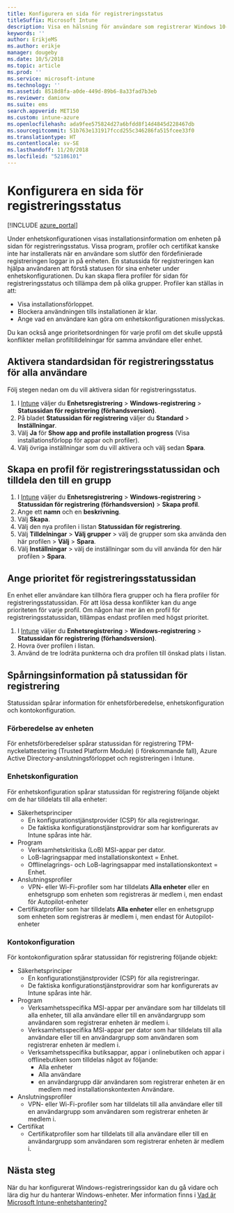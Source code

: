 ```yaml
---
title: Konfigurera en sida för registreringsstatus
titleSuffix: Microsoft Intune
description: Visa en hälsning för användare som registrerar Windows 10-enheter.
keywords: ''
author: ErikjeMS
ms.author: erikje
manager: dougeby
ms.date: 10/5/2018
ms.topic: article
ms.prod: ''
ms.service: microsoft-intune
ms.technology: ''
ms.assetid: 8518d8fa-a0de-449d-89b6-8a33fad7b3eb
ms.reviewer: damionw
ms.suite: ems
search.appverid: MET150
ms.custom: intune-azure
ms.openlocfilehash: ada9fee575824d27a6bfdd8f14d4845d228467db
ms.sourcegitcommit: 51b763e131917fccd255c346286fa515fcee33f0
ms.translationtype: HT
ms.contentlocale: sv-SE
ms.lasthandoff: 11/20/2018
ms.locfileid: "52186101"
---
```

# <a name="set-up-an-enrollment-status-page"></a>Konfigurera en sida för registreringsstatus
 
[!INCLUDE [azure_portal](./includes/azure_portal.md)]
 
Under enhetskonfigurationen visas installationsinformation om enheten på sidan för registreringsstatus. Vissa program, profiler och certifikat kanske inte har installerats när en användare som slutför den fördefinierade registreringen loggar in på enheten. En statussida för registreringen kan hjälpa användaren att förstå statusen för sina enheter under enhetskonfigurationen. Du kan skapa flera profiler för sidan för registreringsstatus och tillämpa dem på olika grupper. Profiler kan ställas in att:
- Visa installationsförloppet.
- Blockera användningen tills installationen är klar.
- Ange vad en användare kan göra om enhetskonfigurationen misslyckas.

Du kan också ange prioritetsordningen för varje profil om det skulle uppstå konflikter mellan profiltilldelningar för samma användare eller enhet.

 
## <a name="turn-on-default-enrollment-status-page-for-all-users"></a>Aktivera standardsidan för registreringsstatus för alla användare

Följ stegen nedan om du vill aktivera sidan för registreringsstatus.
 
1. I [Intune](https://aka.ms/intuneportal) väljer du **Enhetsregistrering** > **Windows-registrering** > **Statussidan för registrering (förhandsversion)**.
2. På bladet **Statussidan för registrering**  väljer du **Standard** > **Inställningar**.
3. Välj **Ja** för **Show app and profile installation progress** (Visa installationsförlopp för appar och profiler).
4. Välj övriga inställningar som du vill aktivera och välj sedan **Spara**.

## <a name="create-enrollment-status-page-profile-and-assign-to-a-group"></a>Skapa en profil för registreringsstatussidan och tilldela den till en grupp

1. I [Intune](https://aka.ms/intuneportal) väljer du **Enhetsregistrering** > **Windows-registrering** > **Statussidan för registrering (förhandsversion)** > **Skapa profil**.
2. Ange ett **namn** och en **beskrivning**.
3. Välj **Skapa**.
4. Välj den nya profilen i listan **Statussidan för registrering**.
5. Välj **Tilldelningar** > **Välj grupper** > välj de grupper som ska använda den här profilen > **Välj** > **Spara**.
6. Välj **Inställningar** > välj de inställningar som du vill använda för den här profilen > **Spara**.

## <a name="set-the-enrollment-status-page-priority"></a>Ange prioritet för registreringsstatussidan

En enhet eller användare kan tillhöra flera grupper och ha flera profiler för registreringsstatussidan. För att lösa dessa konflikter kan du ange prioriteten för varje profil. Om någon har mer än en profil för registreringsstatussidan, tillämpas endast profilen med högst prioritet.

1. I [Intune](https://aka.ms/intuneportal) väljer du **Enhetsregistrering** > **Windows-registrering** > **Statussidan för registrering (förhandsversion)**.
2. Hovra över profilen i listan.
3. Använd de tre lodräta punkterna och dra profilen till önskad plats i listan.


## <a name="enrollment-status-page-tracking-information"></a>Spårningsinformation på statussidan för registrering

Statussidan spårar information för enhetsförberedelse, enhetskonfiguration och kontokonfiguration.

### <a name="device-preparation"></a>Förberedelse av enheten

För enhetsförberedelser spårar statussidan för registrering TPM-nyckelattestering (Trusted Platform Module) (i förekommande fall), Azure Active Directory-anslutningsförloppet och registreringen i Intune.

### <a name="device-setup"></a>Enhetskonfiguration

För enhetskonfiguration spårar statussidan för registrering följande objekt om de har tilldelats till alla enheter:
- Säkerhetsprinciper
    - En konfigurationstjänstprovider (CSP) för alla registreringar.
    - De faktiska konfigurationstjänstprovidrar som har konfigurerats av Intune spåras inte här.
- Program
    - Verksamhetskritiska (LoB) MSI-appar per dator.
    - LoB-lagringsappar med installationskontext = Enhet.
    - Offlinelagrings- och LoB-lagringsappar med installationskontext = Enhet.
- Anslutningsprofiler
    - VPN- eller Wi-Fi-profiler som har tilldelats **Alla enheter** eller en enhetsgrupp som enheten som registreras är medlem i, men endast för Autopilot-enheter
- Certifikatprofiler som har tilldelats **Alla enheter** eller en enhetsgrupp som enheten som registreras är medlem i, men endast för Autopilot-enheter

### <a name="account-setup"></a>Kontokonfiguration
För kontokonfiguration spårar statussidan för registrering följande objekt:
- Säkerhetsprinciper
    - En konfigurationstjänstprovider (CSP) för alla registreringar.
    - De faktiska konfigurationstjänstprovidrar som har konfigurerats av Intune spåras inte här.
- Program
    - Verksamhetsspecifika MSI-appar per användare som har tilldelats till alla enheter, till alla användare eller till en användargrupp som användaren som registrerar enheten är medlem i.
    - Verksamhetsspecifika MSI-appar per dator som har tilldelats till alla användare eller till en användargrupp som användaren som registrerar enheten är medlem i.
    - Verksamhetsspecifika butiksappar, appar i onlinebutiken och appar i offlinebutiken som tilldelas något av följande:
        - Alla enheter
        - Alla användare
        - en användargrupp där användaren som registrerar enheten är en medlem med installationskontexten Användare.
- Anslutningsprofiler
    - VPN- eller Wi-Fi-profiler som har tilldelats till alla användare eller till en användargrupp som användaren som registrerar enheten är medlem i.
- Certifikat
    - Certifikatprofiler som har tilldelats till alla användare eller till en användargrupp som användaren som registrerar enheten är medlem i.

## <a name="next-steps"></a>Nästa steg
När du har konfigurerat Windows-registreringssidor kan du gå vidare och lära dig hur du hanterar Windows-enheter. Mer information finns i [Vad är Microsoft Intune-enhetshantering?](https://docs.microsoft.com/intune/device-management)
